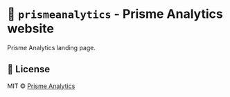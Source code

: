 # :gem: `prismeanalytics` - Prisme Analytics website

Prisme Analytics landing page.

## :scroll: License

MIT © [Prisme Analytics](https://www.prismeanalytics.com/)
